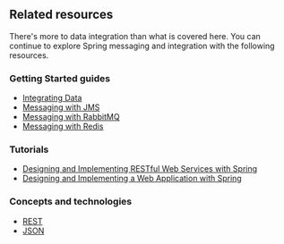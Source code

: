 ## Related resources

There's more to data integration than what is covered here. You can continue to explore Spring messaging and integration with the following resources.

### Getting Started guides

* [Integrating Data][gs-integration]
* [Messaging with JMS][gs-messaging-jms]
* [Messaging with RabbitMQ][gs-messaging-rabbitmq]
* [Messaging with Redis][gs-messaging-redis]

[gs-integration]: /guides/gs/integration/
[gs-messaging-jms]: /guides/gs/messaging-jms/
[gs-messaging-rabbitmq]: /guides/gs/messaging-rabbitmq/
[gs-messaging-redis]: /guides/gs/messaging-redis/

### Tutorials

* [Designing and Implementing RESTful Web Services with Spring][tut-rest]
* [Designing and Implementing a Web Application with Spring][tut-web]

[tut-rest]: /guides/tutorials/rest
[tut-web]: /guides/tutorials/web

### Concepts and technologies

* [REST][u-rest]
* [JSON][u-json]

[u-rest]: /understanding/REST
[u-json]: /understanding/JSON
